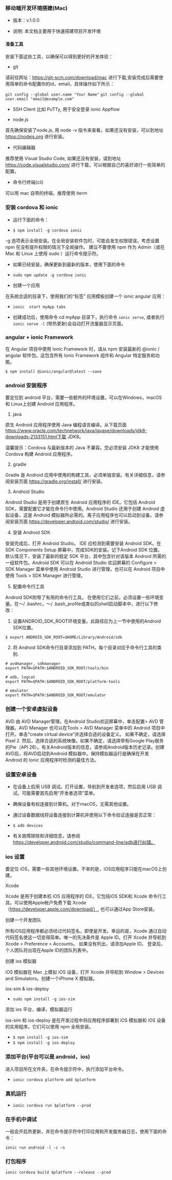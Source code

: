###   移动端开发环境搭建(Mac)

- 版本：v.1.0.0

- 说明: 本文档主要用于快速搭建项目开发环境

#### 准备工具

安装下面这些工具，以确保可以得到更好的开发体验：

- git

请前往网址：https://git-scm.com/download/mac 进行下载,安装完成后需要使用简单的命令配置你的id，email，具体操作如下所示： 

 `git config --global user.name "Your Name"`
 `git config --global user.email "email@example.com"`

- SSH Client 比如 PuTTy, 用于安全登录 ionic Appflow

- node.js
 
首先确保安装了node.js, 用 node -v 指令来查看，如果还没有安装，可以到地址 https://nodejs.org 进行安装。

- 代码编辑器 

推荐使用 Visual Studio Code, 如果还没有安装，请到地址 https://code.visualstudio.com/ 进行下载，可以根据自己的喜好进行一些简单的配置。

- 命令行终端(cli)

可以用 mac 自带的终端，推荐使用 iterm

### 安装 cordova 和 ionic 

- 运行下面的命令：

- `$ npm install -g cordova ionic`

-g 选项表示全局安装。在全局安装软件包时，可能会发生权限错误。考虑设置 npm 在没有提升权限的情况下全局操作。 建议不要使用 npm 作为 Admin（或在 Mac 和 Linux 上使用 sudo ）运行命令提示符。

- 如果已经安装，确保更新到最新的版本，使用下面的命令

- `sudo npm update -g cordova ionic`

- 创建一个应用

在系统合适的目录下，使用我们的“标签” 应用模板创建一个 ionic angular 应用：

- `ionic  start myApp tabs`

- 创建成功后，使用命令 cd myApp 目录下，执行命令 `ionic serve`, 或者执行 `ionic serve -l` (带热更新)会自动打开流量器显示页面。

 ### angular + ionic Framework

 在 Angular 项目中使用 Ionic Framework 时，请从 npm 安装最新的 @ionic / angular 软件包。这包含所有 Ionic Framework 组件和 Angular 特定服务和功能。

 `$ npm install @ionic/angular@latest --save`

### android 安装程序

要定位到 android 平台，需要一些额外的环境设置。可以在Windows，macOS 和 Linux上创建 Android 应用程序。

1. java

原生 Android 应用程序使用 Java 编程语言编译。从下载页面 https://www.oracle.com/technetwork/java/javase/downloads/jdk8-downloads-2133151.html下载 JDK8。

温馨提示：Cordova 与最新版本的 Java 不兼容。您必须安装 JDK8 才能使用 Cordova 构建 Android 应用程序。

2. gradle

Gradle 是 Android 应用中使用的构建工具，必须单独安装。有关详细信息，请参阅安装页面 https://gradle.org/install/ 进行安装。

3. Android Studio

Android Studio 是用于创建原生 Android 应用程序的 IDE。它包括 Android SDK，需要配置它才能在命令行中使用。Android Studio 还用于创建 Android 虚拟设备，这是 Android 模拟器所必需的。离子应用程序也可以启动到设备。请参阅安装页面 https://developer.android.com/studio/ 进行安装。

4. 安装 Android SDK

安装完成后，打开 Android Studio。 IDE 应检测到需要安装 Android SDK。在 SDK Components Setup 屏幕中，完成SDK的安装。记下Android SDK 位置。默认情况下，安装了最新的稳定 SDK 平台，其中包含针对该版本 Android 所需的一组软件包。Android SDK 可以在 Android Studio 欢迎屏幕的 Configure > SDK Manager 菜单中使用 Android Studio 进行管理，也可以在 Android 项目中使用 Tools > SDK Manager 进行管理。

5. 配置命令行工具

Android SDK附带了有用的命令行工具。 在使用它们之前，必须设置一些环境变量。在〜/ .bashrc，〜/ .bash_profile或类似的shell启动脚本中，进行以下修改：

  1. 设置ANDROID_SDK_ROOT环境变量。此路径应为上一节中使用的Android SDK位置。

    $ export ANDROID_SDK_ROOT=$HOME/Library/Android/sdk

  2. 将 Android SDK命令行目录添加到 PATH。每个目录对应于命令行工具的类别.

    # avdmanager, sdkmanager
    export PATH=$PATH:$ANDROID_SDK_ROOT/tools/bin

    # adb, logcat
    export PATH=$PATH:$ANDROID_SDK_ROOT/platform-tools

    # emulator
    export PATH=$PATH:$ANDROID_SDK_ROOT/emulator

### 创建一个安卓虚拟设备

AVD 由 AVD Manager管理。在Android Studio欢迎屏幕中，单击配置> AVD 管理器。AVD Manager 也可以在Tools > AVD Manager 菜单中的 Android 项目中打开。单击“create cirtual device”并选择合适的设备定义。 如果不确定，请选择 Pixel 2. 然后，选择合适的系统映像。如果不确定，请选择带有Google Play服务的Pie（API 28）。有关Android版本的信息，请参阅Android版本历史记录。创建AVD后，将AVD启动到Android 模拟器中。保持模拟器运行是确保在开发 Android 的 Ionic 应用程序时检测的最佳方法。

### 设置安卓设备

- 在设备上启用 USB 调试。打开设置，导航到开发者选项，然后启用 USB 调试。可能需要首先启用“开发者选项”菜单。

- 确保设备有权连接到计算机。对于macOS，无需其他设置。

- 通过设备数据线将设备连接到计算机并使用以下命令验证连接是否正常：

- `$ adb devices`

- 有关故障排除和详细信息，请参阅 https://developer.android.com/studio/command-line/adb进行纠错。

### ios 设置

要定位 iOS，需要一些其他环境设置。不幸的是，iOS应用程序只能在macOS上创建。

Xcode

Xcode 是用于创建本机 iOS 应用程序的 IDE。它包括iOS SDK和 Xcode 命令行工具。可以使用Apple帐户免费下载 Xcode（https://developer.apple.com/download/）, 也可以通过App Store安装。

创建一个开发团队

所有iOS应用程序都必须经过代码签名，即使是开发。幸运的是，Xcode 通过自动代码签名使这一切变得简单。唯一的先决条件是 Apple ID。打开 Xcode 并导航到 Xcode > Preference > Accounts。 如果没有列出，请添加Apple ID。 登录后，个人团队将出现在Apple ID的团队列表中。

创建 ios 模拟器

iOS 模拟器在 Mac 上模拟 iOS 设备，打开 Xcode 并导航到 Window > Devices and Simulators。创建一个iPhone X 模拟器。

ios-sim & ios-deploy 

- `sudo npm install -g ios-sim`

添加 ios 平台，编译，模拟器运行

ios-sim 和 ios-deploy 是在开发过程中将应用程序部署到 iOS 模拟器和 iOS 设备的实用程序。它们可以使用 npm 全局安装。
 
 - `$ npm install -g ios-sim`
 - `$ npm install -g ios-deploy`

 ### 添加平台(平台可以是 android，ios)

 进入项目所在文件夹，在命令提示符中，执行添加平台命令。

 - `ionic cordova platform add $platform`

 ### 真机运行

 - `ionic cordova run $platform --prod`

 ### 在手机中调试

  一般会开启热更新，并在命令提示符中打印应用和开发服务器日志，使用下面的命令：

  `ionic run android -l -c –s `

 ### 打包程序

 `ionic cordova build $platform --release --prod`


